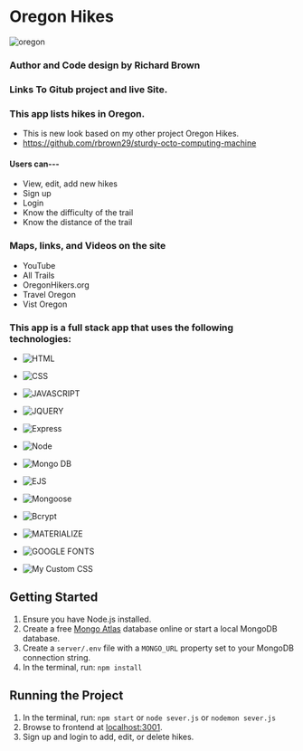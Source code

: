 # Oregon Hikes

![oregon](https://user-images.githubusercontent.com/53094729/233315729-34413be8-15cb-46d1-84fc-2b97a2f54a9c.gif)

### Author and Code design by Richard Brown

### Links To Gitub project and live Site.



### This app lists hikes in Oregon.
* This is new look based on my other project Oregon Hikes. 
* https://github.com/rbrown29/sturdy-octo-computing-machine

#### Users can--- 
* View, edit, add new hikes
* Sign up
* Login
* Know the difficulty of the trail
* Know the distance of the trail

### Maps, links, and Videos on the site
* YouTube
* All Trails
* OregonHikers.org
* Travel Oregon
* Vist Oregon

### This app is a full stack app that uses the following technologies:

* ![HTML](https://img.shields.io/badge/HTML-HyperText%20Markup%20Language-red)
* ![CSS](https://img.shields.io/badge/CSS-Cascade%20Style%20Sheets-blue)
* ![JAVASCRIPT](https://img.shields.io/badge/JAVASCRIPT-JS-yellow)
* ![JQUERY](https://img.shields.io/badge/JQUERY-JS-blue)

* ![Express](https://img.shields.io/badge/EXPRESS-Middleware-orange)
* ![Node](https://img.shields.io/badge/NODE-JS-brightgreen)
* ![Mongo DB](https://img.shields.io/badge/MONGO-DB-green)
* ![EJS](https://img.shields.io/badge/EJS-EMBEDDED%20JAVASCRIPT-yellow)
* ![Mongoose](https://img.shields.io/badge/MONGOOSE-JS-yellowgreen)
* ![Bcrypt](https://img.shields.io/badge/BCRYPT-JS-blue)

* ![MATERIALIZE](https://img.shields.io/badge/MATERIALIZE-CSS-yellow)
* ![GOOGLE FONTS](https://img.shields.io/badge/GOOGLE%20FONTS-GOOGLE-red)
* ![My Custom CSS](https://img.shields.io/badge/MY%20CUSTOM%20CSS-CSS-lightgrey)

## Getting Started

1. Ensure you have Node.js installed.
2. Create a free [Mongo Atlas](https://www.mongodb.com/atlas/database) database online or start a local MongoDB database.
3. Create a `server/.env` file with a `MONGO_URL` property set to your MongoDB connection string.
4. In the terminal, run: `npm install`

## Running the Project

1. In the terminal, run: `npm start` or `node sever.js` or `nodemon sever.js`
2. Browse to frontend at [localhost:3001](http://localhost:3001).
3. Sign up and login to add, edit, or delete hikes.
